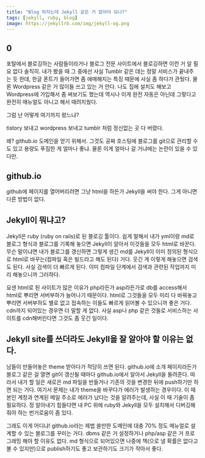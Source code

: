 ```yaml
---
title: "Blog 하자는데 Jekyll 같은 거 알아야 되나?"
tags: [jekyll, ruby, blog]
image: https://jekyllrb.com/img/jekyll-og.png
---
```


## 0

포탈에서 블로깅하는 사람들이라거나 블로그 전문 사이트에서 블로깅하면 이런 거 알 필요 없다 솔직히. 내가 봤을 때 그 중에선 사실 Tumblr 같은 데는 정말 서비스가 끝내주는 듯 한데, 한글 폰트가 들어가면 좀 애매해지는 특징 때문에 사실 좀 하다가 관뒀다. 물론 Wordpress 같은 거 많이들 쓰고 있는 거 안다. 나도 집에 설치도 해보고 Wordpress에 가입해서 좀 써보기도 했는데 역시나 이게 완전 자동은 아닌데 그렇다고 완전히 매뉴얼도 아니고 해서 때려치웠다. 

그럼 난 어떻게 여기까지 왔느냐?

tistory 보내고 wordpress 보내고 tumblr 처럼 정신없는 곳 다 버렸다.

왜? github.io 도메인을 얻기 위해서. 그것도 공짜 호스팅에 블로그를 git으로 관리할 수도 있고 용량도 푸짐한 게 얼마나 좋냐. 물론 이게 얼마나 갈 거냐에는 논란이 있을 수 있다만.

## github.io

github에 페이지를 열어버리려면 그냥 html을 하든가 Jekyll을 써야 한다. 그게 아니면 다른 방법이 없다.

## Jekyll이 뭐냐고?

Jekyll은 ruby (ruby on rails)로 된 블로깅 툴이다. 쉽게 말해서 내가 yml이랑 md로 블로그 형식과 블로그를 기록해 놓으면 Jekyll이 알아서 이것들을 모두 html로 바꾼다. 무슨 말이냐면 내가 블로그를 갱신하면 그렇게 생긴 md를 Jekyll이 이미 정의된 형식으로 html로 바꾸는(컴파일 혹은 빌드라고 해도 된다) 거다. 웃긴 게 이렇게 해놓으면 검색도 된다. 사실 검색이 더 빠르게 된다. 이미 컴파일 단계에서 검색과 관련된 작업까지 미리 해놓으니까 그러하다.

요샌 html로 된 사이트가 많은 이유가 php라든가 asp라든가로 db를 access해서 html로 뿌리면 서버부하가 늘어나기 때문이다. html로 그것들을 모두 미리 다 바꿔놓고 뿌리면 서버부하도 별로 없고 접속하는 이들도 빠르게 읽어볼 수 있으니까 좋은 거다. cdn까지 되어있는 경우면 더 말할 게 없다. 사실 asp나 php 같은 것들로 서비스하는 사이트를 cdn해버린다면 그것도 좀 웃긴 일이다.

## Jekyll site를 쓰더라도 Jekyll을 잘 알아야 할 이유는 없다.

남들이 만들어놓은 theme 받아다가 적당히 쓰면 된다. github.io에 소개 페이지라든가 블로그 같은 걸 열면 git이 갱신될 때마다 github.io에서 알아서 Jekyll을 돌려준다. 따라서 내가 할 일은 새로은 md 파일을 반들거나 기존의 것을 변경한 뒤에 push하기만 하면 되는 거다. 여기서 문제는 내가 theme을 바꾸다가 에러가 발생하는 경우이다. 이 때 본인 계정과 연계된 메일 주소로 에러가 났다는 것을 알려주는데, 사실 이 때 기술이 좀 필요하다. 정 알아내기 힘들다면 내 PC 위에 ruby와 Jekyll을 모두 설치해서 디버깅해줘야 하는 번거로움이 좀 있다.

그래도 이게 어디냐! github.io라는 제법 쓸만한 도메인에 대충 70% 정도 메뉴얼로 설계할 수 있는 블로그를 꾸미는 거다. dbms 같은 거 설정하거나 php/asp 같은 거 프로그래밍 해야 할 이유도 없다. md 형식으로 되어있으면 나중에 책(으로 낼 확률은 없다고 볼 수 있지만)으로 publish하기도 좋고 보관하기도 크기가 작아서 좋다. 


